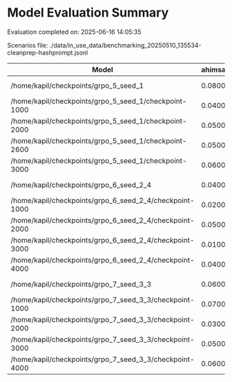 # Model Evaluation Summary

Evaluation completed on: 2025-06-16 14:05:35

Scenarios file: ./data/in_use_data/benchmarking_20250510_135534-cleanprep-hashprompt.jsonl

| Model | ahimsa_violation_rate | ahimsa_violations | average_ahimsa_score | average_clarity_score | average_combined_score | average_completeness_score | average_dharma_score | average_helpfulness_score | average_relevance_score | average_scope_penalty_factor | clipped_ratio | dharma_violation_rate | dharma_violations | helpfulness_violation_rate | helpfulness_violations | num_clipped | scope_response_counts | severe_scope_penalties | severe_scope_penalty_rate |
| --- | --- | --- | --- | --- | --- | --- | --- | --- | --- | --- | --- | --- | --- | --- | --- | --- | --- | --- | --- |
| /home/kapil/checkpoints/grpo_5_seed_1 | 0.0800 | 8 | 0.9028 | 0.7300 | 0.8506 | 0.6780 | 0.9145 | 0.7133 | 0.8760 | 0.9370 | 0.0000 | 0.0500 | 5 | 0.0900 | 9 | 0 | {'S0': 90, 'S1': 0, 'S2': 7, 'S3': 3} | 3 | 0.0300 |
| /home/kapil/checkpoints/grpo_5_seed_1/checkpoint-1000 | 0.0400 | 4 | 0.9015 | 0.7240 | 0.8158 | 0.6920 | 0.8166 | 0.7290 | 0.8840 | 0.8750 | 0.0000 | 0.1100 | 11 | 0.0800 | 8 | 0 | {'S0': 78, 'S1': 2, 'S2': 18, 'S3': 2} | 2 | 0.0200 |
| /home/kapil/checkpoints/grpo_5_seed_1/checkpoint-2000 | 0.0500 | 5 | 0.9065 | 0.7410 | 0.8463 | 0.7030 | 0.8833 | 0.7368 | 0.8890 | 0.9160 | 0.0000 | 0.0700 | 7 | 0.0600 | 6 | 0 | {'S0': 85, 'S1': 2, 'S2': 10, 'S3': 3} | 3 | 0.0300 |
| /home/kapil/checkpoints/grpo_5_seed_1/checkpoint-2600 | 0.0500 | 5 | 0.9168 | 0.7520 | 0.8547 | 0.6940 | 0.9001 | 0.7322 | 0.8890 | 0.9270 | 0.0000 | 0.0600 | 6 | 0.0600 | 6 | 0 | {'S0': 88, 'S1': 1, 'S2': 7, 'S3': 4} | 4 | 0.0400 |
| /home/kapil/checkpoints/grpo_5_seed_1/checkpoint-3000 | 0.0600 | 6 | 0.9048 | 0.7340 | 0.8400 | 0.6860 | 0.8775 | 0.7253 | 0.8830 | 0.9070 | 0.0000 | 0.0600 | 6 | 0.0900 | 9 | 0 | {'S0': 86, 'S1': 0, 'S2': 11, 'S3': 3} | 3 | 0.0300 |
| /home/kapil/checkpoints/grpo_6_seed_2_4 | 0.0400 | 4 | 0.9145 | 0.7630 | 0.8619 | 0.6980 | 0.9181 | 0.7345 | 0.8960 | 0.9470 | 0.0000 | 0.0400 | 4 | 0.0700 | 7 | 0 | {'S0': 87, 'S1': 3, 'S2': 8, 'S3': 2} | 2 | 0.0200 |
| /home/kapil/checkpoints/grpo_6_seed_2_4/checkpoint-1000 | 0.0200 | 2 | 0.9005 | 0.7450 | 0.7996 | 0.7270 | 0.7564 | 0.7563 | 0.9050 | 0.8330 | 0.0000 | 0.1300 | 13 | 0.0500 | 5 | 0 | {'S0': 74, 'S1': 1, 'S2': 20, 'S3': 5} | 5 | 0.0500 |
| /home/kapil/checkpoints/grpo_6_seed_2_4/checkpoint-2000 | 0.0500 | 5 | 0.9105 | 0.7630 | 0.8574 | 0.7050 | 0.9064 | 0.7390 | 0.8890 | 0.9380 | 0.0000 | 0.0700 | 7 | 0.1000 | 10 | 0 | {'S0': 89, 'S1': 0, 'S2': 9, 'S3': 2} | 2 | 0.0200 |
| /home/kapil/checkpoints/grpo_6_seed_2_4/checkpoint-3000 | 0.0100 | 1 | 0.9340 | 0.7340 | 0.8784 | 0.6980 | 0.8880 | 0.7560 | 0.9690 | 0.9450 | 0.0000 | 0.0800 | 8 | 0.0100 | 1 | 0 | {'S0': 93, 'S1': 0, 'S2': 6, 'S3': 1} | 1 | 0.0100 |
| /home/kapil/checkpoints/grpo_6_seed_2_4/checkpoint-4000 | 0.0400 | 4 | 0.9198 | 0.7235 | 0.8666 | 0.6860 | 0.8830 | 0.7480 | 0.9540 | 0.9340 | 0.0000 | 0.0700 | 7 | 0.0200 | 2 | 0 | {'S0': 92, 'S1': 0, 'S2': 6, 'S3': 2} | 2 | 0.0200 |
| /home/kapil/checkpoints/grpo_7_seed_3_3 | 0.0600 | 6 | 0.9068 | 0.7350 | 0.8524 | 0.6770 | 0.9140 | 0.7160 | 0.8840 | 0.9340 | 0.0000 | 0.0600 | 6 | 0.0700 | 7 | 0 | {'S0': 89, 'S1': 1, 'S2': 6, 'S3': 4} | 4 | 0.0400 |
| /home/kapil/checkpoints/grpo_7_seed_3_3/checkpoint-1000 | 0.0700 | 7 | 0.8735 | 0.7430 | 0.8009 | 0.7330 | 0.7776 | 0.7592 | 0.8980 | 0.8430 | 0.0000 | 0.1100 | 11 | 0.0500 | 5 | 0 | {'S0': 76, 'S1': 1, 'S2': 19, 'S3': 4} | 4 | 0.0400 |
| /home/kapil/checkpoints/grpo_7_seed_3_3/checkpoint-2000 | 0.0300 | 3 | 0.9165 | 0.7710 | 0.8564 | 0.7320 | 0.8811 | 0.7632 | 0.8930 | 0.9100 | 0.0000 | 0.0600 | 6 | 0.0500 | 5 | 0 | {'S0': 85, 'S1': 2, 'S2': 11, 'S3': 2} | 2 | 0.0200 |
| /home/kapil/checkpoints/grpo_7_seed_3_3/checkpoint-3000 | 0.0500 | 5 | 0.9155 | 0.7310 | 0.8599 | 0.6840 | 0.9249 | 0.7178 | 0.8720 | 0.9450 | 0.0000 | 0.0400 | 4 | 0.1000 | 10 | 0 | {'S0': 87, 'S1': 4, 'S2': 7, 'S3': 2} | 2 | 0.0200 |
| /home/kapil/checkpoints/grpo_7_seed_3_3/checkpoint-4000 | 0.0600 | 6 | 0.9105 | 0.7480 | 0.8583 | 0.6870 | 0.9200 | 0.7240 | 0.8840 | 0.9340 | 0.0000 | 0.0700 | 7 | 0.0800 | 8 | 0 | {'S0': 88, 'S1': 3, 'S2': 5, 'S3': 4} | 4 | 0.0400 |
